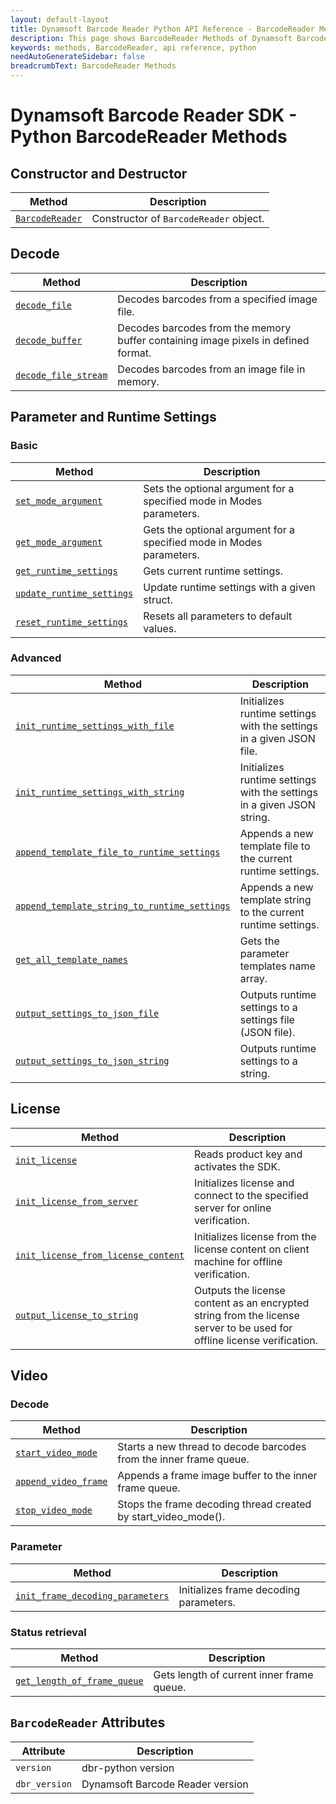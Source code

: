 ```yaml
---
layout: default-layout
title: Dynamsoft Barcode Reader Python API Reference - BarcodeReader Methods
description: This page shows BarcodeReader Methods of Dynamsoft Barcode Reader for Python SDK.
keywords: methods, BarcodeReader, api reference, python
needAutoGenerateSidebar: false
breadcrumbText: BarcodeReader Methods
---
```


# Dynamsoft Barcode Reader SDK - Python BarcodeReader Methods


## Constructor and Destructor
   
  | Method               | Description |
  |----------------------|-------------|
  | [`BarcodeReader`](constructor-and-destructor.md#barcodereader) | Constructor of `BarcodeReader` object.|

## Decode
   
  | Method               | Description |
  |----------------------|-------------|
  | [`decode_file`](decode.md#decode_file) | Decodes barcodes from a specified image file. |
  | [`decode_buffer`](decode.md#decode_buffer) | Decodes barcodes from the memory buffer containing image pixels in defined format.  |
  | [`decode_file_stream`](decode.md#decode_file_stream) | Decodes barcodes from an image file in memory. |

## Parameter and Runtime Settings

### Basic
   
  | Method               | Description |
  |----------------------|-------------|
  | [`set_mode_argument`](parameter-and-runtime-settings-basic.md#set_mode_argument) | Sets the optional argument for a specified mode in Modes parameters. |
  | [`get_mode_argument`](parameter-and-runtime-settings-basic.md#get_mode_argument) | Gets the optional argument for a specified mode in Modes parameters.  |
  | [`get_runtime_settings`](parameter-and-runtime-settings-basic.md#get_runtime_settings) | Gets current runtime settings. |
  | [`update_runtime_settings`](parameter-and-runtime-settings-basic.md#update_runtime_settings) | Update runtime settings with a given struct. |
  | [`reset_runtime_settings`](parameter-and-runtime-settings-basic.md#reset_runtime_settings) | Resets all parameters to default values. |

### Advanced
  
  | Method               | Description |
  |----------------------|-------------|
  | [`init_runtime_settings_with_file`](parameter-and-runtime-settings-advanced.md#init_runtime_settings_with_file)  | Initializes runtime settings with the settings in a given JSON file. |
  | [`init_runtime_settings_with_string`](parameter-and-runtime-settings-advanced.md#init_runtime_settings_with_string) | Initializes runtime settings with the settings in a given JSON string. |
  | [`append_template_file_to_runtime_settings`](parameter-and-runtime-settings-advanced.md#append_template_file_to_runtime_settings) | Appends a new template file to the current runtime settings. |
  | [`append_template_string_to_runtime_settings`](parameter-and-runtime-settings-advanced.md#append_template_string_to_runtime_settings) | Appends a new template string to the current runtime settings. |
  | [`get_all_template_names`](parameter-and-runtime-settings-advanced.md#get_all_template_names) | Gets the parameter templates name array. |
  | [`output_settings_to_json_file`](parameter-and-runtime-settings-advanced.md#output_settings_to_json_file) | Outputs runtime settings to a settings file (JSON file). |
  | [`output_settings_to_json_string`](parameter-and-runtime-settings-advanced.md#output_settings_to_json_string) | Outputs runtime settings to a string. |

## License
  
  | Method               | Description |
  |----------------------|-------------|
  | [`init_license`](license.md#init_license) | Reads product key and activates the SDK.  |
  | [`init_license_from_server`](license.md#init_license_from_server) | Initializes license and connect to the specified server for online verification. |
  | [`init_license_from_license_content`](license.md#init_license_from_license_content) | Initializes license from the license content on client machine for offline verification. |
  | [`output_license_to_string`](license.md#output_license_to_string) | Outputs the license content as an encrypted string from the license server to be used for offline license verification.|

## Video

### Decode
    
   | Method               | Description |
   |----------------------|-------------|
   | [`start_video_mode`](video.md#start_video_mode) | Starts a new thread to decode barcodes from the inner frame queue. |
   | [`append_video_frame`](video.md#append_video_frame) | Appends a frame image buffer to the inner frame queue. |
   | [`stop_video_mode`](video.md#stop_video_mode) | Stops the frame decoding thread created by start_video_mode(). |

### Parameter
   
   | Method               | Description |
   |----------------------|-------------|
   | [`init_frame_decoding_parameters`](video.md#init_frame_decoding_parameters) | Initializes frame decoding parameters. |


### Status retrieval
   
   | Method               | Description |
   |----------------------|-------------|
   | [`get_length_of_frame_queue`](video.md#get_length_of_frame_queue) | Gets length of current inner frame queue. |

## `BarcodeReader` Attributes
  
  | Attribute            | Description |
  |----------------------|-------------|
  | `version`  | dbr-python version |
  | `dbr_version`  | Dynamsoft Barcode Reader version |
